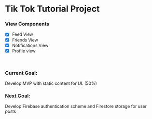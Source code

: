 #  Tik Tok Tutorial Project


### View Components

- [x] Feed View
- [x] Friends View
- [x] Notifications View
- [x] Profile view

<br/>

### Current Goal:
Develop MVP with static content for UI. (50%)


### Next Goal:
Develop Firebase authentication scheme and Firestore storage for user posts
